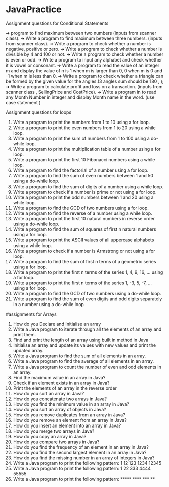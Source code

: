 # JavaPractice
Assignment questions for Conditional Statements

➔ program to find maximum between two numbers (inputs from scanner class).
➔ Write a program to find maximum between three numbers. (inputs from scanner
class).
➔ Write a program to check whether a number is negative, positive or zero.
➔ Write a program to check whether a number is divisible by 4 and 100 or not.
➔ Write a program to check whether a number is even or odd.
➔ Write a program to input any alphabet and check whether it is vowel or consonant.
➔ Write a program to read the value of an integer m and display the value of n is 1
when m is larger than 0, 0 when m is 0 and -1 when m is less than 0.
➔ Write a program to check whether a triangle can be formed by the given value for the
angles.(3 angles sum should be 180 , );
➔ Write a program to calculate profit and loss on a transaction. (inputs from scanner
class , SellingPrice and CostPrice).
➔ Write a program in to read any Month Number in integer and display Month name in
the word. (use case statement )

Assignment questions for loops
1. Write a program to print the numbers from 1 to 10 using a for loop.
2. Write a program to print the even numbers from 1 to 20 using a while loop.
3. Write a program to print the sum of numbers from 1 to 100 using a do-while
loop.
4. Write a program to print the multiplication table of a number using a for loop.
5. Write a program to print the first 10 Fibonacci numbers using a while loop.
6. Write a program to find the factorial of a number using a for loop.
7. Write a program to find the sum of even numbers between 1 and 50 using a
do-while loop.
8. Write a program to find the sum of digits of a number using a while loop.
9. Write a program to check if a number is prime or not using a for loop.
10. Write a program to print the odd numbers between 1 and 20 using a while
loop.
11. Write a program to find the GCD of two numbers using a for loop.
12. Write a program to find the reverse of a number using a while loop.
13. Write a program to print the first 10 natural numbers in reverse order using a
do-while loop.
14. Write a program to find the sum of squares of first n natural numbers using a
for loop.
15. Write a program to print the ASCII values of all uppercase alphabets using a
while loop.
16. Write a program to check if a number is Armstrong or not using a for loop.
17. Write a program to find the sum of first n terms of a geometric series using a
for loop.
18. Write a program to print the first n terms of the series 1, 4, 9, 16, ... using a for
loop.
19. Write a program to print the first n terms of the series 1, -3, 5, -7, ... using a for
loop.
20. Write a program to find the GCD of two numbers using a do-while loop.
21. Write a program to find the sum of even digits and odd digits separately in a
number using a do-while loop


#assignments for Arrays

1. How do you Declare and Initialise an array
2. Write a Java program to iterate through all the elements of an array and print them.
3. Find and print the length of an array using built in method in Java
4. Initialise an array and update its values with new values and print the updated array.
5. Write a Java program to find the sum of all elements in an array.
6. Write a Java program to find the average of all elements in an array.
7. Write a Java program to count the number of even and odd elements in an array.
8. Find the maximum value in an array in Java?
9. Check if an element exists in an array in Java?
10. Print the elements of an array in the reverse order
11. How do you sort an array in Java?
12. How do you concatenate two arrays in Java?
13. How do you find the minimum value in an array in Java?
14. How do you sort an array of objects in Java?
15. How do you remove duplicates from an array in Java?
16. How do you remove an element from an array in Java?
17. How do you insert an element into an array in Java?
18. How do you merge two arrays in Java?
19. How do you copy an array in Java?
20. How do you compare two arrays in Java?
21. How do you find the frequency of an element in an array in Java?
22. How do you find the second largest element in an array in Java?
23. How do you find the missing number in an array of integers in Java?
24. Write a Java program to print the following pattern:
        1
        12
        123
        1234
        12345
25. Write a Java program to print the following pattern:
        1
        22
        333
        4444
        55555
26. Write a Java program to print the following pattern:
        *****
        ****
        ***
        **

